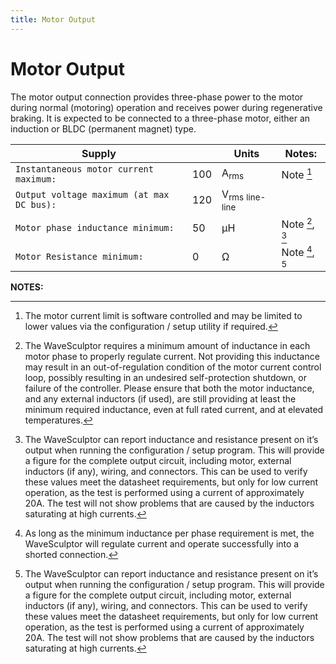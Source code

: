 ```yaml
---
title: Motor Output
---
```


# Motor Output

The motor output connection provides three-phase power to the motor during normal (motoring) operation and receives power during regenerative braking.  It is expected to be connected to a three-phase motor, either an induction or BLDC (permanent magnet) type.

| Supply                                    |     | Units                                | Notes:           |
|-------------------------------------------|-----|--------------------------------------|------------------|
| `Instantaneous motor current maximum:`    | 100 | A<sub>rms</sub>                      | Note [^5]        |
| `Output voltage maximum (at max DC bus):` | 120 | V<sub>rms</sub> <sub>line-line</sub> |                  |
| `Motor phase inductance minimum:`         | 50  | µH                                   | Note [^6], [^8]  |
| `Motor Resistance minimum:`               | 0   | Ω                                    | Note [^7], [^8]  |

__NOTES:__

[^5]:
    The motor current limit is software controlled and may be limited to lower values via the configuration / setup utility if required.

[^6]:
    The WaveSculptor requires a minimum amount of inductance in each motor phase to properly regulate current.  Not providing this inductance may result in an out-of-regulation condition of the motor current control loop, possibly resulting in an undesired self-protection shutdown, or failure of the controller.  Please ensure that both the motor inductance, and any external inductors (if used), are still providing at least the minimum required inductance, even at full rated current, and at elevated temperatures.

[^7]:
    As long as the minimum inductance per phase requirement is met, the WaveSculptor will regulate current and operate successfully into a shorted connection.

[^8]:
    The WaveSculptor can report inductance and resistance present on it’s output when running the configuration / setup program.  This will provide a figure for the complete output circuit, including motor, external inductors (if any), wiring, and connectors.  This can be used to verify these values meet the datasheet requirements, but only for low current operation, as the test is performed using a current of approximately 20A.  The test will not show problems that are caused by the inductors saturating at high currents.